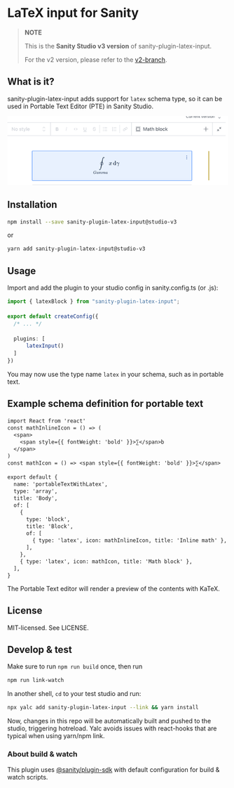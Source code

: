 # LaTeX input for Sanity

> **NOTE**
>
> This is the **Sanity Studio v3 version** of sanity-plugin-latex-input.
>
> For the v2 version, please refer to the [v2-branch](https://github.com/sanity-io/latex-input).

## What is it?

sanity-plugin-latex-input adds support for `latex` schema type, so it can be used in Portable Text Editor (PTE) in Sanity Studio.

![latex-input preview](assets/latex-input.png)

## Installation

```sh
npm install --save sanity-plugin-latex-input@studio-v3
```

or

```sh
yarn add sanity-plugin-latex-input@studio-v3
```

## Usage


Import and add the plugin to your studio config in sanity.config.ts (or .js):

```ts
import { latexBlock } from "sanity-plugin-latex-input";

export default createConfig({
  /* ... */

  plugins: [
      latexInput()
  ]
})
```

You may now use the type name `latex` in your schema, such as in portable text.

## Example schema definition for portable text

```
import React from 'react'
const mathInlineIcon = () => (
  <span>
    <span style={{ fontWeight: 'bold' }}>∑</span>b
  </span>
)
const mathIcon = () => <span style={{ fontWeight: 'bold' }}>∑</span>

export default {
  name: 'portableTextWithLatex',
  type: 'array',
  title: 'Body',
  of: [
    {
      type: 'block',
      title: 'Block',
      of: [
        { type: 'latex', icon: mathInlineIcon, title: 'Inline math' },
      ],
    },
    { type: 'latex', icon: mathIcon, title: 'Math block' },
  ],
}
```

The Portable Text editor will render a preview of the contents with KaTeX.

## License

MIT-licensed. See LICENSE.

## Develop & test

Make sure to run `npm run build` once, then run

```bash
npm run link-watch
```

In another shell, `cd` to your test studio and run:

```bash
npx yalc add sanity-plugin-latex-input --link && yarn install
```

Now, changes in this repo will be automatically built and pushed to the studio,
triggering hotreload. Yalc avoids issues with react-hooks that are typical when using yarn/npm link.

### About build & watch

This plugin uses [@sanity/plugin-sdk](https://github.com/sanity-io/plugin-sdk)
with default configuration for build & watch scripts.
